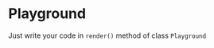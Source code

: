 # Playground

Just write your code in `render()` method of class `Playground`

<div id="markdown-playground" />
